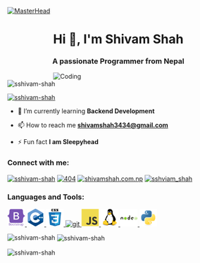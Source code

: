 [![MasterHead](https://asianatimes.com/wp-content/uploads/2022/01/fa7b4bdc3b2f73e749e5c2c646d4ae13.gif)](https://shivamshah.com.np)

<h1 align="center">Hi 👋, I'm Shivam Shah</h1>
<h3 align="center">A passionate Programmer from Nepal</h3>
<img align="right" alt="Coding" width="400" src="https://c.tenor.com/NOYF3f82b_gAAAAC/programmer.gif">


<p align="left"> <img src="https://komarev.com/ghpvc/?username=sshivam-shah&label=Profile%20views&color=0e75b6&style=flat" alt="sshivam-shah" /> </p>

<p align="left"> <a href="https://twitter.com/sshivam-shah" target="blank"><img src="https://img.shields.io/twitter/follow/sshivam-shah?logo=twitter&style=for-the-badge" alt="sshivam-shah" /></a> </p>

- 🌱 I’m currently learning **Backend Development**

- 📫 How to reach me **shivamshah3434@gmail.com**

- ⚡ Fun fact **I am Sleepyhead**

<h3 align="left">Connect with me:</h3>
<p align="left">
<a href="https://twitter.com/sshivam_shah" target="blank"><img align="center" src="https://raw.githubusercontent.com/rahuldkjain/github-profile-readme-generator/master/src/images/icons/Social/twitter.svg" alt="sshivam-shah" height="30" width="40" /></a>
<a href="https://linkedin.com/in/404" target="blank"><img align="center" src="https://raw.githubusercontent.com/rahuldkjain/github-profile-readme-generator/master/src/images/icons/Social/linked-in-alt.svg" alt="404" height="30" width="40" /></a>
<a href="https://fb.com/shivamshah.com.np" target="blank"><img align="center" src="https://raw.githubusercontent.com/rahuldkjain/github-profile-readme-generator/master/src/images/icons/Social/facebook.svg" alt="shivamshah.com.np" height="30" width="40" /></a>
<a href="https://instagram.com/sshviam_shah" target="blank"><img align="center" src="https://raw.githubusercontent.com/rahuldkjain/github-profile-readme-generator/master/src/images/icons/Social/instagram.svg" alt="sshviam_shah" height="30" width="40" /></a>
</p>

<h3 align="left">Languages and Tools:</h3>
<p align="left"> <a href="https://getbootstrap.com" target="_blank" rel="noreferrer"> <img src="https://raw.githubusercontent.com/devicons/devicon/master/icons/bootstrap/bootstrap-plain-wordmark.svg" alt="bootstrap" width="40" height="40"/> </a> <a href="https://www.w3schools.com/cpp/" target="_blank" rel="noreferrer"> <img src="https://raw.githubusercontent.com/devicons/devicon/master/icons/cplusplus/cplusplus-original.svg" alt="cplusplus" width="40" height="40"/> </a> <a href="https://www.w3schools.com/css/" target="_blank" rel="noreferrer"> <img src="https://raw.githubusercontent.com/devicons/devicon/master/icons/css3/css3-original-wordmark.svg" alt="css3" width="40" height="40"/> </a> <a href="https://git-scm.com/" target="_blank" rel="noreferrer"> <img src="https://www.vectorlogo.zone/logos/git-scm/git-scm-icon.svg" alt="git" width="40" height="40"/> </a> <a href="https://developer.mozilla.org/en-US/docs/Web/JavaScript" target="_blank" rel="noreferrer"> <img src="https://raw.githubusercontent.com/devicons/devicon/master/icons/javascript/javascript-original.svg" alt="javascript" width="40" height="40"/> </a> <a href="https://www.linux.org/" target="_blank" rel="noreferrer"> <img src="https://raw.githubusercontent.com/devicons/devicon/master/icons/linux/linux-original.svg" alt="linux" width="40" height="40"/> </a> <a href="https://nodejs.org" target="_blank" rel="noreferrer"> <img src="https://raw.githubusercontent.com/devicons/devicon/master/icons/nodejs/nodejs-original-wordmark.svg" alt="nodejs" width="40" height="40"/> </a> <a href="https://www.python.org" target="_blank" rel="noreferrer"> <img src="https://raw.githubusercontent.com/devicons/devicon/master/icons/python/python-original.svg" alt="python" width="40" height="40"/> </a> </p>

<p><img align="left" src="https://github-readme-stats.vercel.app/api/top-langs?username=sshivam-shah&show_icons=true&locale=en&layout=compact" alt="sshivam-shah" /></p>

<p>&nbsp;<img align="center" src="https://github-readme-stats.vercel.app/api?username=sshivam-shah&show_icons=true&locale=en" alt="sshivam-shah" /></p>

<p><img align="center" src="https://github-readme-streak-stats.herokuapp.com/?user=sshivam-shah&" alt="sshivam-shah" /></p>
